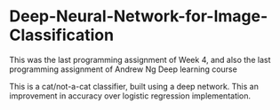 # Deep-Neural-Network-for-Image-Classification

This was the last programming assignment of Week 4, and also the last programming assignment of Andrew Ng Deep learning course 

This is a cat/not-a-cat classifier, built using a deep network. This an improvement in accuracy over logistic regression implementation.  

